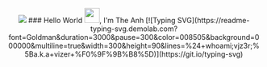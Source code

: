 <p align="center"> <img src="https://github.com/vjz3r/vjz3r/assets/83077449/81bc8de8-02c0-4ae2-af71-7c2bd7d07858"/>
### Hello World <img src="https://raw.githubusercontent.com/MartinHeinz/MartinHeinz/master/wave.gif" width="30px">, I'm The Anh
[![Typing SVG](https://readme-typing-svg.demolab.com?font=Goldman&duration=3000&pause=300&color=008505&background=000000&multiline=true&width=300&height=90&lines=%24+whoami;vjz3r;%5Ba.k.a+vizer+%F0%9F%9B%B8%5D)](https://git.io/typing-svg)
